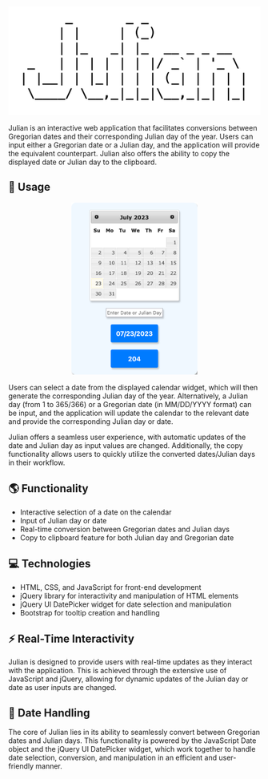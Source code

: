<p align="center">
  <img src="https://raw.githubusercontent.com/ecthelionvi/Images/main/Julian.png" alt="Julian">
</p>

Julian is an interactive web application that facilitates conversions between Gregorian dates and their corresponding Julian day of the year. Users can input either a Gregorian date or a Julian day, and the application will provide the equivalent counterpart. Julian also offers the ability to copy the displayed date or Julian day to the clipboard.

## 🔧 Usage

<p align="center">
  <img src="https://raw.githubusercontent.com/ecthelionvi/Images/main/JulianExample.png" alt="JulianExample" width="50%" height="50%">
</p>

Users can select a date from the displayed calendar widget, which will then generate the corresponding Julian day of the year. Alternatively, a Julian day (from 1 to 365/366) or a Gregorian date (in MM/DD/YYYY format) can be input, and the application will update the calendar to the relevant date and provide the corresponding Julian day or date.

Julian offers a seamless user experience, with automatic updates of the date and Julian day as input values are changed. Additionally, the copy functionality allows users to quickly utilize the converted dates/Julian days in their workflow.

## 🌎 Functionality

- Interactive selection of a date on the calendar
- Input of Julian day or date
- Real-time conversion between Gregorian dates and Julian days
- Copy to clipboard feature for both Julian day and Gregorian date

## 💻 Technologies

- HTML, CSS, and JavaScript for front-end development
- jQuery library for interactivity and manipulation of HTML elements
- jQuery UI DatePicker widget for date selection and manipulation
- Bootstrap for tooltip creation and handling

## ⚡ Real-Time Interactivity

Julian is designed to provide users with real-time updates as they interact with the application. This is achieved through the extensive use of JavaScript and jQuery, allowing for dynamic updates of the Julian day or date as user inputs are changed.

## 📆 Date Handling

The core of Julian lies in its ability to seamlessly convert between Gregorian dates and Julian days. This functionality is powered by the JavaScript Date object and the jQuery UI DatePicker widget, which work together to handle date selection, conversion, and manipulation in an efficient and user-friendly manner.

